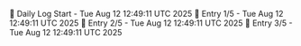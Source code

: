 📅 Daily Log Start - Tue Aug 12 12:49:11 UTC 2025
📌 Entry 1/5 - Tue Aug 12 12:49:11 UTC 2025
📌 Entry 2/5 - Tue Aug 12 12:49:11 UTC 2025
📌 Entry 3/5 - Tue Aug 12 12:49:11 UTC 2025
